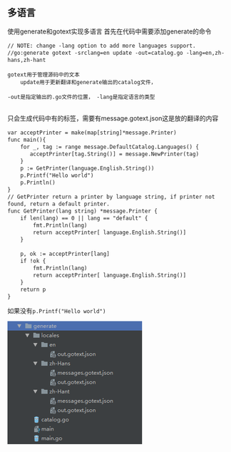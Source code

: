 ## 多语言
使用generate和gotext实现多语言
首先在代码中需要添加generate的命令
```
// NOTE: change -lang option to add more languages support.
//go:generate gotext -srclang=en update -out=catalog.go -lang=en,zh-hans,zh-hant

gotext用于管理源码中的文本
	update用于更新翻译和generate输出的catalog文件，

-out是指定输出的.go文件的位置， -lang是指定语言的类型


```
只会生成代码中有的标签，需要有message.gotext.json这是放的翻译的内容
```
var acceptPrinter = make(map[string]*message.Printer)
func main(){
    for _, tag := range message.DefaultCatalog.Languages() {
       acceptPrinter[tag.String()] = message.NewPrinter(tag)
    }
    p := GetPrinter(language.English.String())
    p.Printf("Hello world")
    p.Println()
}
// GetPrinter return a printer by language string, if printer not found, return a default printer.
func GetPrinter(lang string) *message.Printer {
    if len(lang) == 0 || lang == "default" {
        fmt.Println(lang)
        return acceptPrinter[ language.English.String()]
    }

    p, ok := acceptPrinter[lang]
    if !ok {
        fmt.Println(lang)
        return acceptPrinter[ language.English.String()]
    }
    return p
}
```
如果没有`p.Printf("Hello world")` 

![代码的目录结构](../../../.local/static/2020/7/2/Snipaste_2020-08-04_18-23-02.1596536716616.png)
